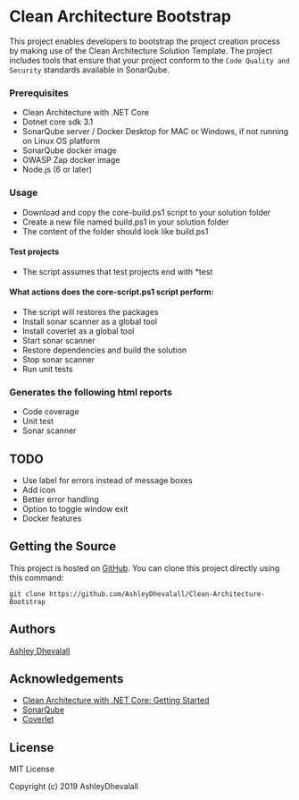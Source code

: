 # Clean Architecture Bootstrap
This project enables developers to bootstrap the project creation process by making use of the Clean Architecture Solution Template. The project includes tools that ensure that your project conform to the `Code Quality and Security` standards available in SonarQube.

### Prerequisites
* Clean Architecture with .NET Core
* Dotnet core sdk 3.1
* SonarQube server / Docker Desktop for MAC or Windows, if not running on Linux OS platform
* SonarQube docker image
* OWASP Zap docker image
* Node.js (6 or later)

### Usage
* Download and copy the core-build.ps1 script to your solution folder
* Create a new file named build.ps1 in your solution folder
* The content of the folder should look like build.ps1

#### Test projects
* The script assumes that test projects end with *test

#### What actions does the core-script.ps1 script perform:
* The script will restores the packages
* Install sonar scanner as a global tool
* Install coverlet as a global tool
* Start sonar scanner
* Restore dependencies and build the solution
* Stop sonar scanner
* Run unit tests

### Generates the following html reports
* Code coverage
* Unit test
* Sonar scanner

## TODO
* Use label for errors instead of message boxes
* Add icon
* Better error handling
* Option to toggle window exit
* Docker features

## Getting the Source

This project is hosted on [GitHub](https://github.com/AshleyDhevalall/Clean-Architecture-Bootstrap). You can clone this project directly using this command:
```
git clone https://github.com/AshleyDhevalall/Clean-Architecture-Bootstrap
```

## Authors

[Ashley Dhevalall](https://github.com/AshleyDhevalall)

## Acknowledgements

* [Clean Architecture with .NET Core: Getting Started](https://jasontaylor.dev/clean-architecture-getting-started/)
* [SonarQube](<http://nunit.org>)
* [Coverlet](<https://github.com/gurock/testrail-api>)

## License

MIT License

Copyright (c) 2019 AshleyDhevalall
